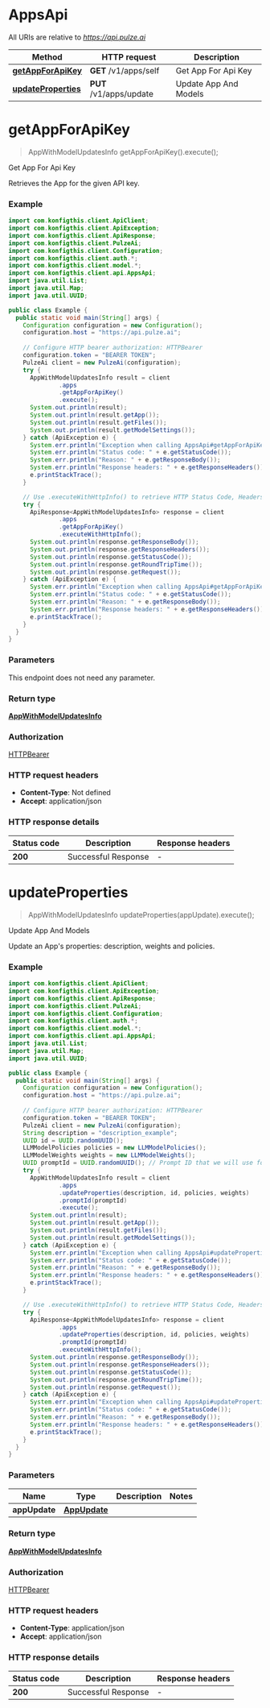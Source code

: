 # AppsApi

All URIs are relative to *https://api.pulze.ai*

| Method | HTTP request | Description |
|------------- | ------------- | -------------|
| [**getAppForApiKey**](AppsApi.md#getAppForApiKey) | **GET** /v1/apps/self | Get App For Api Key |
| [**updateProperties**](AppsApi.md#updateProperties) | **PUT** /v1/apps/update | Update App And Models |


<a name="getAppForApiKey"></a>
# **getAppForApiKey**
> AppWithModelUpdatesInfo getAppForApiKey().execute();

Get App For Api Key

Retrieves the App for the given API key.

### Example
```java
import com.konfigthis.client.ApiClient;
import com.konfigthis.client.ApiException;
import com.konfigthis.client.ApiResponse;
import com.konfigthis.client.PulzeAi;
import com.konfigthis.client.Configuration;
import com.konfigthis.client.auth.*;
import com.konfigthis.client.model.*;
import com.konfigthis.client.api.AppsApi;
import java.util.List;
import java.util.Map;
import java.util.UUID;

public class Example {
  public static void main(String[] args) {
    Configuration configuration = new Configuration();
    configuration.host = "https://api.pulze.ai";
    
    // Configure HTTP bearer authorization: HTTPBearer
    configuration.token = "BEARER TOKEN";
    PulzeAi client = new PulzeAi(configuration);
    try {
      AppWithModelUpdatesInfo result = client
              .apps
              .getAppForApiKey()
              .execute();
      System.out.println(result);
      System.out.println(result.getApp());
      System.out.println(result.getFiles());
      System.out.println(result.getModelSettings());
    } catch (ApiException e) {
      System.err.println("Exception when calling AppsApi#getAppForApiKey");
      System.err.println("Status code: " + e.getStatusCode());
      System.err.println("Reason: " + e.getResponseBody());
      System.err.println("Response headers: " + e.getResponseHeaders());
      e.printStackTrace();
    }

    // Use .executeWithHttpInfo() to retrieve HTTP Status Code, Headers and Request
    try {
      ApiResponse<AppWithModelUpdatesInfo> response = client
              .apps
              .getAppForApiKey()
              .executeWithHttpInfo();
      System.out.println(response.getResponseBody());
      System.out.println(response.getResponseHeaders());
      System.out.println(response.getStatusCode());
      System.out.println(response.getRoundTripTime());
      System.out.println(response.getRequest());
    } catch (ApiException e) {
      System.err.println("Exception when calling AppsApi#getAppForApiKey");
      System.err.println("Status code: " + e.getStatusCode());
      System.err.println("Reason: " + e.getResponseBody());
      System.err.println("Response headers: " + e.getResponseHeaders());
      e.printStackTrace();
    }
  }
}

```

### Parameters
This endpoint does not need any parameter.

### Return type

[**AppWithModelUpdatesInfo**](AppWithModelUpdatesInfo.md)

### Authorization

[HTTPBearer](../README.md#HTTPBearer)

### HTTP request headers

 - **Content-Type**: Not defined
 - **Accept**: application/json

### HTTP response details
| Status code | Description | Response headers |
|-------------|-------------|------------------|
| **200** | Successful Response |  -  |

<a name="updateProperties"></a>
# **updateProperties**
> AppWithModelUpdatesInfo updateProperties(appUpdate).execute();

Update App And Models

Update an App&#39;s properties: description, weights and policies.

### Example
```java
import com.konfigthis.client.ApiClient;
import com.konfigthis.client.ApiException;
import com.konfigthis.client.ApiResponse;
import com.konfigthis.client.PulzeAi;
import com.konfigthis.client.Configuration;
import com.konfigthis.client.auth.*;
import com.konfigthis.client.model.*;
import com.konfigthis.client.api.AppsApi;
import java.util.List;
import java.util.Map;
import java.util.UUID;

public class Example {
  public static void main(String[] args) {
    Configuration configuration = new Configuration();
    configuration.host = "https://api.pulze.ai";
    
    // Configure HTTP bearer authorization: HTTPBearer
    configuration.token = "BEARER TOKEN";
    PulzeAi client = new PulzeAi(configuration);
    String description = "description_example";
    UUID id = UUID.randomUUID();
    LLMModelPolicies policies = new LLMModelPolicies();
    LLMModelWeights weights = new LLMModelWeights();
    UUID promptId = UUID.randomUUID(); // Prompt ID that we will use for requests
    try {
      AppWithModelUpdatesInfo result = client
              .apps
              .updateProperties(description, id, policies, weights)
              .promptId(promptId)
              .execute();
      System.out.println(result);
      System.out.println(result.getApp());
      System.out.println(result.getFiles());
      System.out.println(result.getModelSettings());
    } catch (ApiException e) {
      System.err.println("Exception when calling AppsApi#updateProperties");
      System.err.println("Status code: " + e.getStatusCode());
      System.err.println("Reason: " + e.getResponseBody());
      System.err.println("Response headers: " + e.getResponseHeaders());
      e.printStackTrace();
    }

    // Use .executeWithHttpInfo() to retrieve HTTP Status Code, Headers and Request
    try {
      ApiResponse<AppWithModelUpdatesInfo> response = client
              .apps
              .updateProperties(description, id, policies, weights)
              .promptId(promptId)
              .executeWithHttpInfo();
      System.out.println(response.getResponseBody());
      System.out.println(response.getResponseHeaders());
      System.out.println(response.getStatusCode());
      System.out.println(response.getRoundTripTime());
      System.out.println(response.getRequest());
    } catch (ApiException e) {
      System.err.println("Exception when calling AppsApi#updateProperties");
      System.err.println("Status code: " + e.getStatusCode());
      System.err.println("Reason: " + e.getResponseBody());
      System.err.println("Response headers: " + e.getResponseHeaders());
      e.printStackTrace();
    }
  }
}

```

### Parameters

| Name | Type | Description  | Notes |
|------------- | ------------- | ------------- | -------------|
| **appUpdate** | [**AppUpdate**](AppUpdate.md)|  | |

### Return type

[**AppWithModelUpdatesInfo**](AppWithModelUpdatesInfo.md)

### Authorization

[HTTPBearer](../README.md#HTTPBearer)

### HTTP request headers

 - **Content-Type**: application/json
 - **Accept**: application/json

### HTTP response details
| Status code | Description | Response headers |
|-------------|-------------|------------------|
| **200** | Successful Response |  -  |

